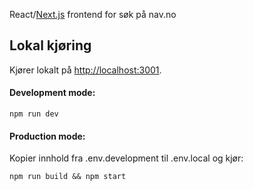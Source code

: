 React/[Next.js](https://nextjs.org/) frontend for søk på nav.no 

## Lokal kjøring

Kjører lokalt på [http://localhost:3001](http://localhost:3001).

#### Development mode:
```
npm run dev
```

#### Production mode:
Kopier innhold fra .env.development til .env.local og kjør:

```
npm run build && npm start
```
